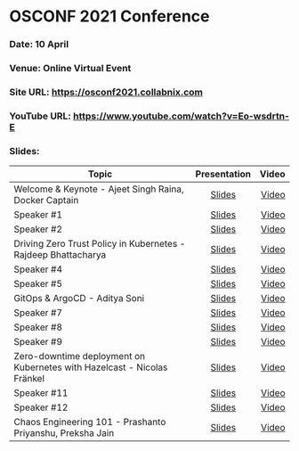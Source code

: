 # OSCONF 2021 Conference

### Date: 10 April
### Venue: Online Virtual Event
### Site URL: https://osconf2021.collabnix.com
### YouTube URL: https://www.youtube.com/watch?v=Eo-wsdrtn-E
### Slides:


| Topic        | Presentation          | Video  |
| ------------- |:-------------:| -----:|
| Welcome & Keynote - Ajeet Singh Raina, Docker Captain| [Slides]() | [Video]() |
| Speaker #1| [Slides]() | [Video]() |
| Speaker #2| [Slides]() | [Video]() |
| Driving Zero Trust Policy in Kubernetes - Rajdeep Bhattacharya| [Slides](https://docs.google.com/presentation/d/1raqRLTBQmezAoaXg5n1nmva-PpY02HgUbMEVQpKq7Zk/edit#slide=id.p1) | [Video]() |
| Speaker #4| [Slides]() | [Video]() |
| Speaker #5| [Slides]() | [Video]() |
| GitOps & ArgoCD - Aditya Soni | [Slides]( https://drive.google.com/file/d/1XjXt8GAxzMT2iTexO9WUftUNyFNZehHN/view?usp=sharing) | [Video]() |
| Speaker #7| [Slides]() | [Video]() |
| Speaker #8| [Slides]() | [Video]() |
| Speaker #9| [Slides]() | [Video]() |
| Zero-downtime deployment on Kubernetes with Hazelcast - Nicolas Fränkel | [Slides](./zerodowntime-rebooted.pdf) | [Video]() |
| Speaker #11| [Slides]() | [Video]() |
| Speaker #12| [Slides]() | [Video]() |
| Chaos Engineering 101 - Prashanto Priyanshu, Preksha Jain| [Slides](https://drive.google.com/file/d/1vdbQd40x2RLbCPcRtfKkjmszizGe61wq/view?usp=sharing) | [Video]() |

